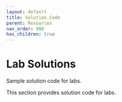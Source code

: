 ```yaml
---
layout: default
title: Solution Code
parent: Resources
nav_order: 980
has_children: true
---
```


# Lab Solutions

Sample solution code for labs.

This section provides solution code for labs.